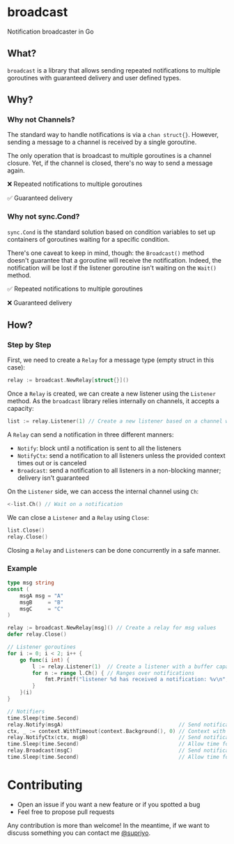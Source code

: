 # broadcast


Notification broadcaster in Go

## What?

`broadcast` is a library that allows sending repeated notifications to multiple goroutines with guaranteed delivery and user defined types.

## Why?

### Why not Channels?

The standard way to handle notifications is via a `chan struct{}`. However, sending a message to a channel is received by a single goroutine. 

The only operation that is broadcast to multiple goroutines is a channel closure. Yet, if the channel is closed, there's no way to send a message again.

❌ Repeated notifications to multiple goroutines

✅ Guaranteed delivery

### Why not sync.Cond?

`sync.Cond` is the standard solution based on condition variables to set up containers of goroutines waiting for a specific condition.

There's one caveat to keep in mind, though: the `Broadcast()` method doesn't guarantee that a goroutine will receive the notification. Indeed, the notification will be lost if the listener goroutine isn't waiting on the `Wait()` method.

✅ Repeated notifications to multiple goroutines

❌ Guaranteed delivery

## How?

### Step by Step

First, we need to create a `Relay` for a message type (empty struct in this case):

```go
relay := broadcast.NewRelay[struct{}]()
```

Once a `Relay` is created, we can create a new listener using the `Listener` method. As the `broadcast` library relies internally on channels, it accepts a capacity:

````go
list := relay.Listener(1) // Create a new listener based on a channel with a one capacity
````

A `Relay` can send a notification in three different manners:
* `Notify`: block until a notification is sent to all the listeners
* `NotifyCtx`: send a notification to all listeners unless the provided context times out or is canceled
* `Broadcast`: send a notification to all listeners in a non-blocking manner; delivery isn't guaranteed

On the `Listener` side, we can access the internal channel using `Ch`:

```go
<-list.Ch() // Wait on a notification
```

We can close a `Listener` and a `Relay` using `Close`:

```go
list.Close() 
relay.Close()
```

Closing a `Relay` and `Listener`s can be done concurrently in a safe manner.

### Example

```go
type msg string
const (
    msgA msg = "A"
    msgB     = "B"
    msgC     = "C"
)

relay := broadcast.NewRelay[msg]() // Create a relay for msg values
defer relay.Close()

// Listener goroutines
for i := 0; i < 2; i++ {
    go func(i int) {
        l := relay.Listener(1)  // Create a listener with a buffer capacity of 1
        for n := range l.Ch() { // Ranges over notifications
            fmt.Printf("listener %d has received a notification: %v\n", i, n)
        }
    }(i)
}

// Notifiers
time.Sleep(time.Second)
relay.Notify(msgA)                                     // Send notification with guaranteed delivery
ctx, _ := context.WithTimeout(context.Background(), 0) // Context with immediate timeout
relay.NotifyCtx(ctx, msgB)                             // Send notification respecting context cancellation
time.Sleep(time.Second)                                // Allow time for previous messages to be processed
relay.Broadcast(msgC)                                  // Send notification without guaranteed delivery
time.Sleep(time.Second)                                // Allow time for previous messages to be processed
```

# Contributing

* Open an issue if you want a new feature or if you spotted a bug
* Feel free to propose pull requests

Any contribution is more than welcome! In the meantime, if we want to discuss something you can contact me [@supriyo](https://twitter.com/iamsupriyo7).
